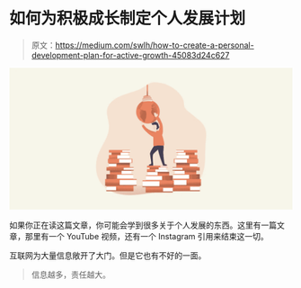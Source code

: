 # 如何为积极成长制定个人发展计划

> 原文：<https://medium.com/swlh/how-to-create-a-personal-development-plan-for-active-growth-45083d24c627>

![](img/1ef0c10cae3598cf3f325347a084dd38.png)

如果你正在读这篇文章，你可能会学到很多关于个人发展的东西。这里有一篇文章，那里有一个 YouTube 视频，还有一个 Instagram 引用来结束这一切。

互联网为大量信息敞开了大门。但是它也有不好的一面。

> 信息越多，责任越大。